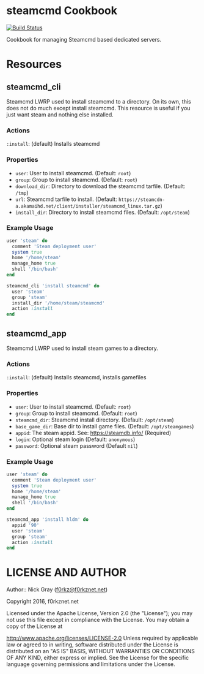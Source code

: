 # steamcmd Cookbook

[![Build Status](https://travis-ci.org/f0rkz/chef-steamcmd.svg?branch=master)](https://travis-ci.org/f0rkz/chef-steamcmd)

Cookbook for managing Steamcmd based dedicated servers.

# Resources

## steamcmd_cli

Steamcmd LWRP used to install steamcmd to a directory. On its own, this does not
do much except install steamcmd. This resource is useful if you just want steam
and nothing else installed.

### Actions

`:install`: (default) Installs steamcmd

### Properties

* `user`: User to install steamcmd. (Default: `root`)
* `group`: Group to install steamcmd. (Default: `root`)
* `download_dir`: Directory to download the steamcmd tarfile. (Default: `/tmp`)
* `url`: Steamcmd tarfile to install. (Default: `https://steamcdn-a.akamaihd.net/client/installer/steamcmd_linux.tar.gz`)
* `install_dir`: Directory to install steamcmd files. (Default: `/opt/steam`)

### Example Usage
```ruby
user 'steam' do
  comment 'Steam deployment user'
  system true
  home '/home/steam'
  manage_home true
  shell '/bin/bash'
end

steamcmd_cli 'install steamcmd' do
  user 'steam'
  group 'steam'
  install_dir '/home/steam/steamcmd'
  action :install
end
```

## steamcmd_app

Steamcmd LWRP used to install steam games to a directory.

### Actions

`:install`: (default) Installs steamcmd, installs gamefiles

### Properties

* `user`: User to install steamcmd. (Default: `root`)
* `group`: Group to install steamcmd. (Default: `root`)
* `steamcmd_dir`: Steamcmd install directory. (Default: `/opt/steam`)
* `base_game_dir`: Base dir to install game files. (Default: `/opt/steamgames`)
* `appid`: The steam appid. See: https://steamdb.info/ (Required)
* `login`: Optional steam login (Default: `anonymous`)
* `password`: Optional steam password (Default `nil`)

### Example Usage
```ruby
user 'steam' do
  comment 'Steam deployment user'
  system true
  home '/home/steam'
  manage_home true
  shell '/bin/bash'
end

steamcmd_app 'install hldm' do
  appid '90'
  user 'steam'
  group 'steam'
  action :install
end
```
# LICENSE AND AUTHOR

Author:: Nick Gray (f0rkz@f0rkznet.net)

Copyright 2016, f0rkznet.net

Licensed under the Apache License, Version 2.0 (the "License"); you may not use this file except in compliance with the License. You may obtain a copy of the License at

http://www.apache.org/licenses/LICENSE-2.0
Unless required by applicable law or agreed to in writing, software distributed under the License is distributed on an "AS IS" BASIS, WITHOUT WARRANTIES OR CONDITIONS OF ANY KIND, either express or implied. See the License for the specific language governing permissions and limitations under the License.
